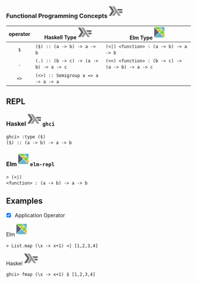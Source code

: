 


### Functional Programming Concepts <sup><img src="../images/602px-Haskell-Logo.svg.png" width=37 height=26><img></sup>

|  operator   |   Haskell Type <sup><img src="../images/602px-Haskell-Logo.svg.png" width=37 height=26><img></sup>   |  Elm Type <sup><img src="../images/elm-logo.png" width=28px height=28px><img></sup> |
|:-----------:|-------------------------------------------------------|------------|
| `$`         |  `($) :: (a -> b) -> a -> b`                          | `(<\|) <function> : (a -> b) -> a -> b` |
| `.`         |  `(.) :: (b -> c) -> (a -> b) -> a -> c`              | `(<<) <function> : (b -> c) -> (a -> b) -> a -> c` |
| `<>`        |  `(<>) :: Semigroup a => a -> a -> a`                 |          |




## REPL

### Haskel <sup><img src="../images/602px-Haskell-Logo.svg.png" width=37 height=26><img></sup> `ghci`

```
ghci> :type ($)
($) :: (a -> b) -> a -> b
```

### Elm <sup><img src="../images/elm-logo.png" width=28px height=28px><img></sup> `elm-repl`

```
> (<|)
<function> : (a -> b) -> a -> b
```

## Examples

- [X] Application Operator

Elm <sup><img src="../images/elm-logo.png" width=28px height=28px><img></sup>

```
> List.map (\x -> x+1) <| [1,2,3,4]
```

Haskel <sup><img src="../images/602px-Haskell-Logo.svg.png" width=37 height=26><img></sup> 

```
ghci> fmap (\x -> x+1) $ [1,2,3,4]
```
